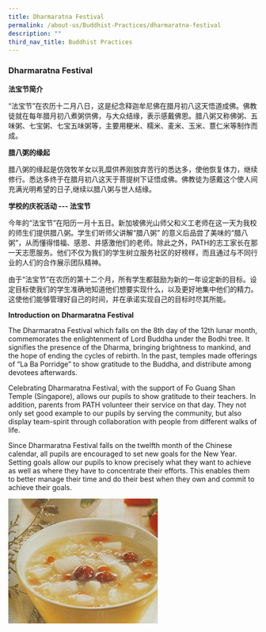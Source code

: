 ```yaml
---
title: Dharmaratna Festival
permalink: /about-us/Buddhist-Practices/dharmaratna-festival
description: ""
third_nav_title: Buddhist Practices
---
```

### Dharmaratna Festival

**法宝节简介**

“法宝节”在农历十二月八日，这是纪念释迦牟尼佛在腊月初八这天悟道成佛。佛教徒就在每年腊月初八煮粥供佛，与大众结缘，表示感戴佛恩。腊八粥又称佛粥、五味粥、七宝粥、七宝五味粥等，主要用粳米、糯米、麦米、玉米、薏仁米等制作而成。    

**腊八粥的缘起**

腊八粥的缘起是仿效牧羊女以乳糜供养刚放弃苦行的悉达多，使他恢复体力，继续修行。悉达多终于在腊月初八这天于菩提树下证悟成佛。佛教徒为感戴这个使人间充满光明希望的日子,继续以腊八粥与世人结缘。 

**学校的庆祝活动 --- 法宝节**

今年的“法宝节”在阳历一月十五日。新加坡佛光山师父和义工老师在这一天为我校的师生们提供腊八粥。学生们听师父讲解“腊八粥” 的意义后品尝了美味的“腊八粥”，从而懂得惜福、感恩、并感激他们的老师。除此之外，PATH的志工家长在那一天志愿服务。他们不仅为我们的学生树立服务社区的好榜样，而且通过与不同行业的人们的合作展示团队精神。

由于“法宝节”在农历的第十二个月，所有学生都鼓励为新的一年设定新的目标。设定目标使我们的学生准确地知道他们想要实现什么，以及更好地集中他们的精力。这使他们能够管理好自己的时间，并在承诺实现自己的目标时尽其所能。

**Introduction on Dharmaratna Festival**

The Dharmaratna Festival which falls on the 8th day of the 12th lunar month, commemorates the enlightenment of Lord Buddha under the Bodhi tree. It signifies the presence of the Dharma, bringing brightness to mankind, and the hope of ending the cycles of rebirth. In the past, temples made offerings of “La Ba Porridge” to show gratitude to the Buddha, and distribute among devotees afterwards.

Celebrating Dharmaratna Festival, with the support of Fo Guang Shan Temple (Singapore), allows our pupils to show gratitude to their teachers. In addition, parents from PATH volunteer their service on that day. They not only set good example to our pupils by serving the community, but also display team-spirit through collaboration with people from different walks of life.

Since Dharmaratna Festival falls on the twelfth month of the Chinese calendar, all pupils are encouraged to set new goals for the New Year. Setting goals allow our pupils to know precisely what they want to achieve as well as where they have to concentrate their efforts. This enables them to better manage their time and do their best when they own and commit to achieve their goals.

<img src="/images/bp1.png" 
     style="width:60%">